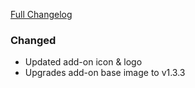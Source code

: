 [Full Changelog][v0.2.0-v1.0.0]

### Changed

- Updated add-on icon & logo
- Upgrades add-on base image to v1.3.3

[v0.2.0-v1.0.0]: https://github.com/hassio-addons/addon-ftp/compare/v0.2.0...v1.0.0